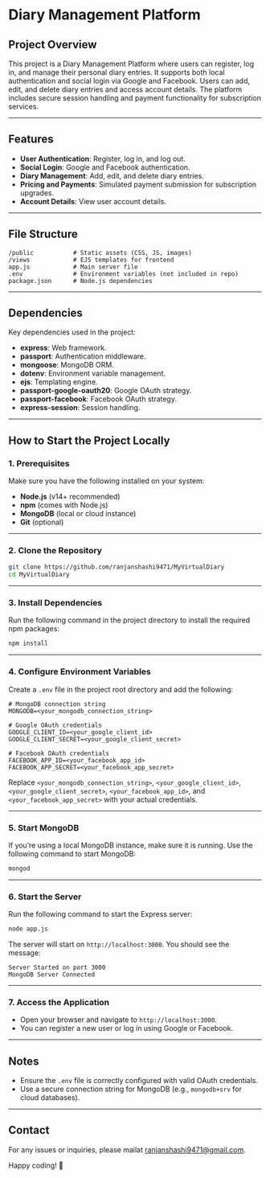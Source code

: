 # Diary Management Platform

## Project Overview

This project is a Diary Management Platform where users can register, log in, and manage their personal diary entries. It supports both local authentication and social login via Google and Facebook. Users can add, edit, and delete diary entries and access account details. The platform includes secure session handling and payment functionality for subscription services.

---

## Features

- **User Authentication**: Register, log in, and log out.
- **Social Login**: Google and Facebook authentication.
- **Diary Management**: Add, edit, and delete diary entries.
- **Pricing and Payments**: Simulated payment submission for subscription upgrades.
- **Account Details**: View user account details.

---

## File Structure

```
/public           # Static assets (CSS, JS, images)
/views            # EJS templates for frontend
app.js            # Main server file
.env              # Environment variables (not included in repo)
package.json      # Node.js dependencies
```

---

## Dependencies

Key dependencies used in the project:

- **express**: Web framework.
- **passport**: Authentication middleware.
- **mongoose**: MongoDB ORM.
- **dotenv**: Environment variable management.
- **ejs**: Templating engine.
- **passport-google-oauth20**: Google OAuth strategy.
- **passport-facebook**: Facebook OAuth strategy.
- **express-session**: Session handling.

---

## How to Start the Project Locally

### 1. Prerequisites

Make sure you have the following installed on your system:

- **Node.js** (v14+ recommended)
- **npm** (comes with Node.js)
- **MongoDB** (local or cloud instance)
- **Git** (optional)

---

### 2. Clone the Repository

```bash
git clone https://github.com/ranjanshashi9471/MyVirtualDiary
cd MyVirtualDiary
```

---

### 3. Install Dependencies

Run the following command in the project directory to install the required npm packages:

```bash
npm install
```

---

### 4. Configure Environment Variables

Create a `.env` file in the project root directory and add the following:

```env
# MongoDB connection string
MONGODB=<your_mongodb_connection_string>

# Google OAuth credentials
GOOGLE_CLIENT_ID=<your_google_client_id>
GOOGLE_CLIENT_SECRET=<your_google_client_secret>

# Facebook OAuth credentials
FACEBOOK_APP_ID=<your_facebook_app_id>
FACEBOOK_APP_SECRET=<your_facebook_app_secret>
```

Replace `<your_mongodb_connection_string>`, `<your_google_client_id>`, `<your_google_client_secret>`, `<your_facebook_app_id>`, and `<your_facebook_app_secret>` with your actual credentials.

---

### 5. Start MongoDB

If you’re using a local MongoDB instance, make sure it is running. Use the following command to start MongoDB:

```bash
mongod
```

---

### 6. Start the Server

Run the following command to start the Express server:

```bash
node app.js
```

The server will start on `http://localhost:3000`. You should see the message:

```
Server Started on port 3000
MongoDB Server Connected
```

---

### 7. Access the Application

- Open your browser and navigate to `http://localhost:3000`.
- You can register a new user or log in using Google or Facebook.

---

## Notes

- Ensure the `.env` file is correctly configured with valid OAuth credentials.
- Use a secure connection string for MongoDB (e.g., `mongodb+srv` for cloud databases).

---

## Contact

For any issues or inquiries, please mailat ranjanshashi9471@gmail.com.

Happy coding! 🚀

